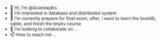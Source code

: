 - 👋 Hi, I’m @iiiuwioajdks
- 👀 I’m interested in database and distributed system
- 🌱 I’m currently prepare for final exam, after, i want to learn the leveldb, sqlite, and finish the tinykv course
- 💞️ I’m looking to collaborate on ...
- 📫 How to reach me ...

<!---
iiiuwioajdks/iiiuwioajdks is a ✨ special ✨ repository because its `README.md` (this file) appears on your GitHub profile.
You can click the Preview link to take a look at your changes.
--->
